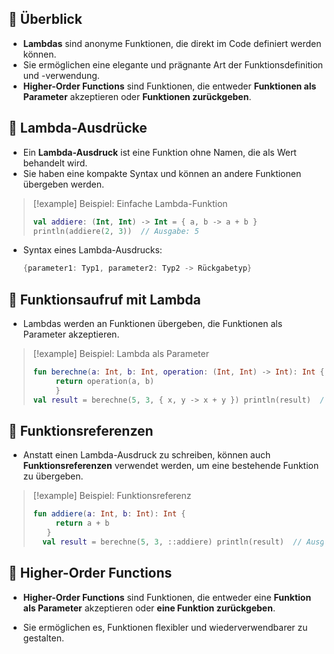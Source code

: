 
## 🔹 Überblick
- **Lambdas** sind anonyme Funktionen, die direkt im Code definiert werden können.
- Sie ermöglichen eine elegante und prägnante Art der Funktionsdefinition und -verwendung.
- **Higher-Order Functions** sind Funktionen, die entweder **Funktionen als Parameter** akzeptieren oder **Funktionen zurückgeben**.

## 🔹 Lambda-Ausdrücke
- Ein **Lambda-Ausdruck** ist eine Funktion ohne Namen, die als Wert behandelt wird.
- Sie haben eine kompakte Syntax und können an andere Funktionen übergeben werden.

> [!example] Beispiel: Einfache Lambda-Funktion  
> ```kotlin
> val addiere: (Int, Int) -> Int = { a, b -> a + b }
> println(addiere(2, 3))  // Ausgabe: 5
> ```

- Syntax eines Lambda-Ausdrucks:
  ```kotlin
  {parameter1: Typ1, parameter2: Typ2 -> Rückgabetyp}
  ```

## 🔹 Funktionsaufruf mit Lambda

- Lambdas werden an Funktionen übergeben, die Funktionen als Parameter akzeptieren.

> [!example] Beispiel: Lambda als Parameter
> ```kotlin
> fun berechne(a: Int, b: Int, operation: (Int, Int) -> Int): Int {
>      return operation(a, b) 
>      }
 >val result = berechne(5, 3, { x, y -> x + y }) println(result)  // Ausgabe: 8
 >```

## 🔹 Funktionsreferenzen

- Anstatt einen Lambda-Ausdruck zu schreiben, können auch **Funktionsreferenzen** verwendet werden, um eine bestehende Funktion zu übergeben.
  
> [!example] Beispiel: Funktionsreferenz
> 
> ```kotlin
> fun addiere(a: Int, b: Int): Int {
>      return a + b
>    }
>   val result = berechne(5, 3, ::addiere) println(result)  // Ausgabe: 8
>   ```

## 🔹 Higher-Order Functions

- **Higher-Order Functions** sind Funktionen, die entweder eine **Funktion als Parameter** akzeptieren oder **eine Funktion zurückgeben**.
    
- Sie ermöglichen es, Funktionen flexibler und wiederverwendbarer zu gestalten.
    
